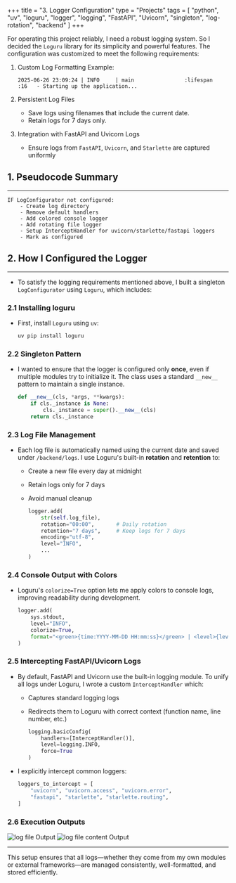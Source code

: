 +++
title = "3. Logger Configuration"
type = "Projects"
tags = [
  "python", "uv", "loguru", "logger", "logging",
  "FastAPI", "Uvicorn", "singleton", "log-rotation", "backend"
]
+++

For operating this project reliably, I need a robust logging system. So I decided the `Loguru` library for its simplicity and powerful features. The configuration was customized to meet the following requirements:

1. Custom Log Formatting
    Example:

    ```text
    2025-06-26 23:09:24 | INFO     | main                :lifespan       :16   - Starting up the application...
    ```

2. Persistent Log Files
    - Save logs using filenames that include the current date.
    - Retain logs for 7 days only.
3. Integration with FastAPI and Uvicorn Logs
    - Ensure logs from `FastAPI`, `Uvicorn`, and `Starlette` are captured uniformly

## 1. Pseudocode Summary

---

```text
IF LogConfigurator not configured:
    - Create log directory
    - Remove default handlers
    - Add colored console logger
    - Add rotating file logger
    - Setup InterceptHandler for uvicorn/starlette/fastapi loggers
    - Mark as configured
```

## 2. How I Configured the Logger

---

- To satisfy the logging requirements mentioned above, I built a singleton `LogConfigurator` using `Loguru`, which includes:

### 2.1 Installing loguru

- First, install `Loguru` using `uv`:

    ```bash
    uv pip install loguru
    ```

### 2.2 Singleton Pattern

- I wanted to ensure that the logger is configured only **once**, even if multiple modules try to initialize it. The class uses a standard `__new__` pattern to maintain a single instance.

    ```python
    def __new__(cls, *args, **kwargs):
        if cls._instance is None:
            cls._instance = super().__new__(cls)
        return cls._instance
    ```

### 2.3 Log File Management

- Each log file is automatically named using the current date and saved under `/backend/logs`. I use Loguru's built-in **rotation** and **retention** to:
  - Create a new file every day at midnight
  - Retain logs only for 7 days
  - Avoid manual cleanup

    ```python
    logger.add(
        str(self.log_file),
        rotation="00:00",       # Daily rotation
        retention="7 days",     # Keep logs for 7 days
        encoding="utf-8",
        level="INFO",
        ...
    )
    ```

### 2.4 Console Output with Colors

- Loguru's `colorize=True` option lets me apply colors to console logs, improving readability during development.

    ```python
    logger.add(
        sys.stdout,
        level="INFO",
        colorize=True,
        format="<green>{time:YYYY-MM-DD HH:mm:ss}</green> | <level>{level: <8}</level> | <cyan>{name: <20}</cyan>:<cyan>{function: <15}</cyan>:<cyan>{line: <4}</cyan> - <level>{message}</level>",
    )
    ```

### 2.5 Intercepting FastAPI/Uvicorn Logs

- By default, FastAPI and Uvicorn use the built-in logging module. To unify all logs under Loguru, I wrote a custom `InterceptHandler` which:
  - Captures standard logging logs
  - Redirects them to Loguru with correct context (function name, line number, etc.)

    ```python
    logging.basicConfig(
        handlers=[InterceptHandler()],
        level=logging.INFO,
        force=True
    )
    ```

- I explicitly intercept common loggers:

    ```python
    loggers_to_intercept = [
        "uvicorn", "uvicorn.access", "uvicorn.error",
        "fastapi", "starlette", "starlette.routing",
    ]
    ```

### 2.6 Execution Outputs

![log file Output](/images/projects/mcttool/3-1.png)
![log file content Output](/images/projects/mcttool/3-2.png)

---

This setup ensures that all logs—whether they come from my own modules or external frameworks—are managed consistently, well-formatted, and stored efficiently.
